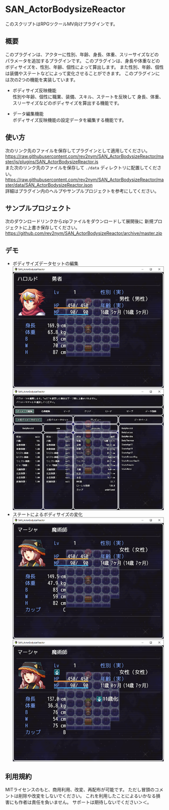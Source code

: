 # SAN_ActorBodysizeReactor
このスクリプトはRPGツクールMV向けプラグインです。

## 概要
このプラグインは、アクターに性別、年齢、身長、体重、スリーサイズなどの
パラメータを追加するプラグインです。
このプラグインは、身長や体重などのボディサイズを、性別、年齢、個性によって算出します。
また性別、年齢、個性は装備やステートなどによって変化させることができます。
このプラグインには次の2つの機能を実装しています。

- ボディサイズ反映機能   
性別や年齢、個性に職業、装備、スキル、ステートを反映して
身長、体重、スリーサイズなどのボディサイズを算出する機能です。

- データ編集機能   
ボディサイズ反映機能の設定データを編集する機能です。

## 使い方
次のリンク先のファイルを保存してプラグインとして適用してください。
https://raw.githubusercontent.com/rev2nym/SAN_ActorBodysizeReactor/master/js/plugins/SAN_ActorBodysizeReactor.js   
また次のリンク先のファイルを保存して `./data` ディレクトリに配置してください。   
https://raw.githubusercontent.com/rev2nym/SAN_ActorBodysizeReactor/master/data/SAN_ActorBodysizeReactor.json   
詳細はプラグイン内のヘルプやサンプルプロジェクトを参考にしてください。   

## サンプルプロジェクト
次のダウンロードリンクからzipファイルをダウンロードして展開後に
新規プロジェクトに上書き保存してください。   
https://github.com/rev2nym/SAN_ActorBodysizeReactor/archive/master.zip

## デモ
- ボディサイズデータセットの編集
![](./demo/SAN_ActorBodysizeReactor_1_1.png)
![](./demo/SAN_ActorBodysizeReactor_1_2.png)  
- ステートによるボディサイズの変化
![](./demo/SAN_ActorBodysizeReactor_1_3.png)
![](./demo/SAN_ActorBodysizeReactor_1_4.png)  

## 利用規約
MITライセンスのもと、商用利用、改変、再配布が可能です。
ただし冒頭のコメントは削除や改変をしないでください。
これを利用したことによるいかなる損害にも作者は責任を負いません。
サポートは期待しないでください＞＜。  
